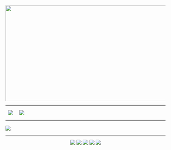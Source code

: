 <picture>
    <source media="(prefers-color-scheme: light)" srcset="https://giffiles.alphacoders.com/105/105186.gif" width="1050" height="300"/>
    <img src="https://giffiles.alphacoders.com/105/105186.gif" width="1050" height="300"/>
</picture>
<br><hr>
<!-- https://giffiles.alphacoders.com/105/105186.gif -->
<div>
  <picture>
    &nbsp;
      <source media="(prefers-color-scheme: light)" srcset="https://streak-stats.demolab.com?user=tushargautam3112&theme=swift&card_width=405" />
      <img src="https://streak-stats.demolab.com?user=tushargautam3112&theme=holi-theme&card_width=405" />
  </picture> &nbsp;  &nbsp;
  <picture>
      <source media="(prefers-color-scheme: light)" srcset="https://github-readme-stats.vercel.app/api?username=tushargautam3112&card_width=425px&show_icons=true&theme=swift&rank_icon=github&text_bold=false"/>
      <img src="https://github-readme-stats.vercel.app/api?username=tushargautam3112&card_width=425&show_icons=true&theme=holi&rank_icon=github" />
  </picture>
</div>
<hr>
<picture>
    <source media="(prefers-color-scheme: light)" srcset="https://github-profile-trophy.vercel.app/?username=tushargautam3112&theme=flat&no-frame=true"/>
    <img src="https://github-profile-trophy.vercel.app/?username=tushargautam3112&theme=juicyfresh&rank=S,A,B,C&no-frame=true"/>
</picture>
<hr>
<p align="center">
  <img src="https://img.shields.io/badge/LinkedIn-0077B5?style=for-the-badge&logo=linkedin">
  <img src="https://img.shields.io/badge/-LeetCode-FFA116?style=for-the-badge&logo=LeetCode&logoColor=white">
  <img src="https://img.shields.io/badge/Portfolio-255E63?style=for-the-badge&logo=About.me&logoColor=white">
  <img src="https://img.shields.io/badge/Threads-000000?style=for-the-badge&logo=Threads&logoColor=white">
  <img src="https://img.shields.io/badge/X-000000?style=for-the-badge&logo=x&logoColor=white">
</p>
